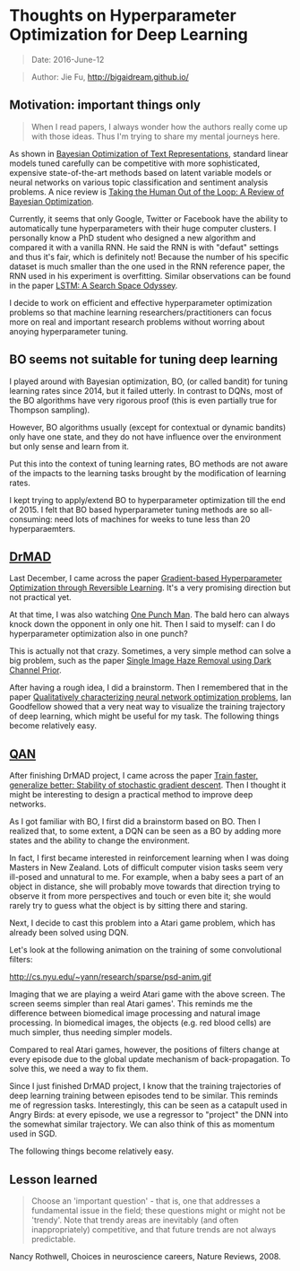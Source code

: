 # Thoughts on Hyperparameter Optimization for Deep Learning

> Date: 2016-June-12

> Author: Jie Fu, http://bigaidream.github.io/

## Motivation: important things only

> When I read papers, I always wonder how the authors really come up with those ideas. Thus I'm trying to share my mental journeys here. 

As shown in [Bayesian Optimization of Text Representations](http://arxiv.org/abs/1503.00693), standard linear models tuned carefully can be competitive with more sophisticated, expensive state-of-the-art methods based on latent variable models or neural networks on various topic classification and sentiment analysis problems. A nice review is [Taking the Human Out of the Loop: A Review of Bayesian Optimization](http://ieeexplore.ieee.org/xpls/abs_all.jsp?arnumber=7352306).

Currently, it seems that only Google, Twitter or Facebook have the ability to automatically tune hyperparameters with their huge computer clusters. I personally know a PhD student who designed a new algorithm and compared it with a vanilla RNN. He said the RNN is with "defaut" settings and thus it's fair, which is definitely not! Because the number of  his specific dataset is much smaller than the one used in the RNN reference paper, the RNN used in his experiment is overfitting. Similar observations can be found in the paper [LSTM: A Search Space Odyssey](http://arxiv.org/abs/1503.04069). 

I decide to work on efficient and effective hyperparameter optimization problems so that machine learning researchers/practitioners can focus more on real and important research problems without worring about anoying hyperparameter tuning. 

## BO seems not suitable for tuning deep learning
I played around with Bayesian optimization, BO,  (or called bandit) for tuning learning rates since 2014, but it failed utterly. In contrast to DQNs, most of the BO algorithms have very rigorous proof (this is even partially true for Thompson sampling). 

However, BO algorithms usually (except for contextual or dynamic bandits) only have one state, and they do not have influence over the environment but only sense and learn from it. 

Put this into the context of tuning learning rates, BO methods are not aware of the impacts to the learning tasks brought by the modification of learning rates. 

I kept trying to apply/extend BO to hyperparameter optimization till the end of 2015. I felt that BO based hyperparameter tuning methods are so all-consuming: need lots of machines for weeks to tune less than 20 hyperparaemters. 

## [DrMAD](https://github.com/nicholas-leonard/drmad)
Last December, I came across the paper [Gradient-based Hyperparameter Optimization through Reversible Learning](http://arxiv.org/abs/1502.03492). It's a very promising direction but not practical yet. 

At that time, I was also watching [One Punch Man](https://www.youtube.com/watch?v=_TUTJ0klnKk). The bald hero can always knock down the opponent in only one hit. Then I said to myself: can I do hyperparameter optimization also in one punch?

This is actually not that crazy. Sometimes, a very simple method can solve a big problem, such as the paper [Single Image Haze Removal using Dark Channel Prior](http://ieeexplore.ieee.org/xpl/login.jsp?tp=&arnumber=5567108&url=http%3A%2F%2Fieeexplore.ieee.org%2Fxpls%2Fabs_all.jsp%3Farnumber%3D5567108). 

After having a rough idea, I did a brainstorm. Then I remembered that in the paper [Qualitatively characterizing neural network optimization problems](http://arxiv.org/abs/1412.6544), Ian Goodfellow showed that a very neat way to visualize the training trajectory of deep learning, which might be useful for my task. The following things become relatively easy.  

## [QAN](https://github.com/bigaidream-projects/qan)
After finishing DrMAD project, I came across the paper [Train faster, generalize better: Stability of stochastic gradient descent](https://arxiv.org/abs/1509.01240). Then I thought it might be interesting to design a practical method to improve deep networks. 

As I got familiar with BO, I first did a brainstorm based on BO. Then I realized that, to some extent,  a DQN can be seen as a BO by adding more states and the ability to change the environment. 

In fact, I first became interested in reinforcement learning when I was doing Masters in New Zealand. Lots of difficult computer vision tasks seem very ill-posed and unnatural to me. For example, when a baby sees a part of an object in distance, she will probably move towards that direction trying to observe it from more perspectives and touch or even bite it; she would rarely try to guess what the object is by sitting there and staring. 

Next, I decide to cast this problem into a Atari game problem, which has already been solved using DQN. 

Let's look at the following animation on the training of some convolutional filters:

http://cs.nyu.edu/~yann/research/sparse/psd-anim.gif

Imaging that we are playing a weird Atari game with the above screen. The screen seems simpler than real Atari games'. This reminds me the difference between biomedical image processing and natural image processing. In biomedical images, the objects (e.g. red blood cells) are much simpler, thus needing simpler models. 

Compared to real Atari games, however, the positions of filters change at every episode due to the global update mechanism of back-propagation. To solve this, we need a way to fix them. 

Since I just finished DrMAD project, I know that the training trajectories of deep learning training between episodes tend to be similar. This reminds me of regression tasks. Interestingly, this can be seen as a catapult used in Angry Birds: at every episode, we use a regressor to "project" the DNN into the somewhat similar trajectory. We can also think of this as momentum used in SGD. 

The following things become relatively easy. 

## Lesson learned

>Choose an 'important question' - that is, one that addresses a fundamental issue in the field; these questions might or might not be 'trendy'. Note that trendy areas are inevitably (and often inappropriately) competitive, and that future trends are not always predictable.  

Nancy Rothwell, Choices in neuroscience careers, Nature Reviews, 2008.